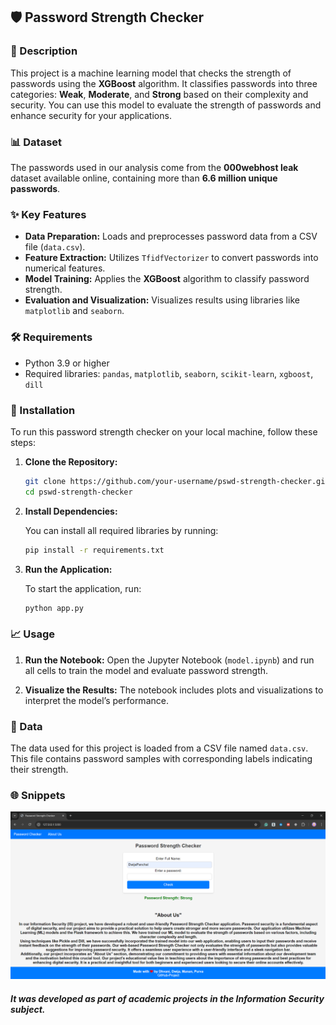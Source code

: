## 🛡️ Password Strength Checker

### 📜 Description

This project is a machine learning model that checks the strength of passwords using the **XGBoost** algorithm. It classifies passwords into three categories: **Weak**, **Moderate**, and **Strong** based on their complexity and security. You can use this model to evaluate the strength of passwords and enhance security for your applications.

### 📊 Dataset

The passwords used in our analysis come from the **000webhost leak** dataset available online, containing more than **6.6 million unique passwords**.

### ✨ Key Features

- **Data Preparation:** Loads and preprocesses password data from a CSV file (`data.csv`).
- **Feature Extraction:** Utilizes `TfidfVectorizer` to convert passwords into numerical features.
- **Model Training:** Applies the **XGBoost** algorithm to classify password strength.
- **Evaluation and Visualization:** Visualizes results using libraries like `matplotlib` and `seaborn`.

### 🛠️ Requirements

- Python 3.9 or higher
- Required libraries: `pandas`, `matplotlib`, `seaborn`, `scikit-learn`, `xgboost`, `dill`

### 🚀 Installation

To run this password strength checker on your local machine, follow these steps:

1. **Clone the Repository:**

   ```bash
   git clone https://github.com/your-username/pswd-strength-checker.git
   cd pswd-strength-checker
   ```

2. **Install Dependencies:**

   You can install all required libraries by running:

   ```bash
   pip install -r requirements.txt
   ```

3. **Run the Application:**

   To start the application, run:

   ```bash
   python app.py
   ```

### 📈 Usage

1. **Run the Notebook:**
   Open the Jupyter Notebook (`model.ipynb`) and run all cells to train the model and evaluate password strength.

2. **Visualize the Results:**
   The notebook includes plots and visualizations to interpret the model’s performance.

### 📁 Data

The data used for this project is loaded from a CSV file named `data.csv`. This file contains password samples with corresponding labels indicating their strength.

### 🌐 Snippets

![Password Strength Checker](image.png)

##### It was developed as part of academic projects in the Information Security subject.

